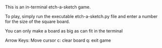 This is an in-terminal etch-a-sketch game.

To play, simply run the executable etch-a-sketch.py file and enter a number for the size of the square board.

You can only make a board as big as can fit in the terminal

Arrow Keys: Move cursor
c: clear board
q: exit game
